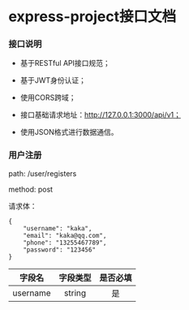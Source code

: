 # express-project接口文档

### 接口说明

* 基于RESTful API接口规范；

* 基于JWT身份认证；

* 使用CORS跨域；

* 接口基础请求地址：http://127.0.0.1:3000/api/v1；

* 使用JSON格式进行数据通信。

### 用户注册

path: /user/registers

method: post

请求体：

```
{
    "username": "kaka",
    "email": "kaka@qq.com",
    "phone": "13255467789",
    "password": "123456"
}
```

|   字段名  | 字段类型 | 是否必填 |
| :------: | :-----: | :-----: |
| username | string  | 是       |
